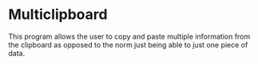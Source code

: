 # Multiclipboard
This program allows the user to copy and paste multiple information from the clipboard as opposed to the norm just being able to just one piece of data.
